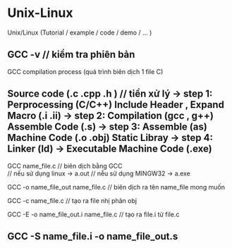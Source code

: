 # Unix-Linux
Unix/Linux (Tutorial / example / code / demo / ... )

GCC -v // kiểm tra phiên bản 
----------------------------
GCC compilation process (quá trình biên dịch 1 file C)

Source code (.c .cpp .h ) // tiền xử lý
    -> step 1: Perprocessing (C/C++)
Include Header , Expand Macro (.i .ii)
    -> step 2: Compilation (gcc , g++)
Assemble Code (.s)
    -> step 3: Assemble (as)
Machine Code (.o .obj)
    Static Libray -> step 4: Linker (ld)
    -> Executable Machine Code (.exe)
----------------------------
GCC name_file.c // biên dịch bằng GCC  
                // nếu sử dụng linux -> a.out
                // nễu sử dụng MINGW32 -> a.exe

GCC -o name_file_out name_file.c
                //  biên dịch ra tên name_file mong muốn

GCC -c name_file.c 
                // tạo ra file nhị phân obj 

GCC -E -o name_file_out.i name_file.c
                // tạo ra file.i từ file.c

GCC -S name_file.i -o name_file_out.s
------------------------------